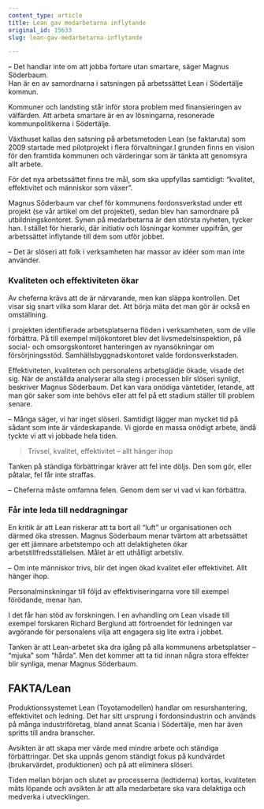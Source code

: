 ```yaml
---
content_type: article
title: Lean gav medarbetarna inflytande
original_id: 15633
slug: lean-gav-medarbetarna-inflytande

---
```


– Det handlar inte om att jobba fortare utan smartare, säger Magnus Söderbaum.  
Han är en av samordnarna i satsningen på arbetssättet Lean i Södertälje kommun.

Kommuner och landsting står inför stora problem med finansieringen av välfärden. Att arbeta smartare är en av lösningarna, resonerade kommunpolitikerna i Södertälje.

Växthuset kallas den satsning på arbetsmetoden Lean (se faktaruta) som 2009 startade med pilotprojekt i flera förvaltningar.I grunden finns en vision för den framtida kommunen och värderingar som är tänkta att genomsyra allt arbete.

För det nya arbetssättet finns tre mål, som ska uppfyllas samtidigt: “kvalitet, effektivitet och människor som växer”.

Magnus Söderbaum var chef för kommunens fordonsverkstad under ett projekt (se vår artikel om det projektet), sedan blev han samordnare på utbildningskontoret. Synen på medarbetarna är den största nyheten, tycker han. I stället för hierarki, där initiativ och lösningar kommer uppifrån, ger arbetssättet inflytande till dem som utför jobbet.

– Det är slöseri att folk i verksamheten har massor av idéer som man inte använder.

### Kvaliteten och effektiviteten ökar

Av cheferna krävs att de är närvarande, men kan släppa kontrollen. Det visar sig snart vilka som klarar det. Att börja mäta det man gör är också en omställning.

I projekten identifierade arbetsplatserna flöden i verksamheten, som de ville förbättra. På till exempel miljökontoret blev det livsmedelsinspektion, på social- och omsorgskontoret hanteringen av nyansökningar om försörjningsstöd. Samhällsbyggnadskontoret valde fordonsverkstaden.

Effektiviteten, kvaliteten och personalens arbetsglädje ökade, visade det sig. När de anställda analyserar alla steg i processen blir slöseri synligt, beskriver Magnus Söderbaum. Det kan vara onödiga väntetider, letande, att man gör saker som inte behövs eller att fel på ett stadium ställer till problem senare.

– Många säger, vi har inget slöseri. Samtidigt lägger man mycket tid på sådant som inte är värdeskapande. Vi gjorde en massa onödigt arbete, ändå tyckte vi att vi jobbade hela tiden.

> Trivsel, kvalitet, effektivitet – allt hänger ihop

Tanken på ständiga förbättringar kräver att fel inte döljs. Den som gör, eller påtalar, fel får inte straffas.

– Cheferna måste omfamna felen. Genom dem ser vi vad vi kan förbättra.

### Får inte leda till neddragningar

En kritik är att Lean riskerar att ta bort all “luft” ur organisationen och därmed öka stressen. Magnus Söderbaum menar tvärtom att arbetssättet ger ett jämnare arbetstempo och att delaktigheten ökar arbetstillfredsställelsen. Målet är ett uthålligt arbetsliv.

– Om inte människor trivs, blir det ingen ökad kvalitet eller effektivitet. Allt hänger ihop.

Personalminskningar till följd av effektiviseringarna vore till exempel förödande, menar han.

I det får han stöd av forskningen. I en avhandling om Lean visade till exempel forskaren Richard Berglund att förtroendet för ledningen var avgörande för personalens vilja att engagera sig lite extra i jobbet.

Tanken är att Lean-arbetet ska dra igång på alla kommunens arbetsplatser – “mjuka” som “hårda”. Men det kommer att ta tid innan några stora effekter blir synliga, menar Magnus Söderbaum.

FAKTA/Lean
----------

Produktionssystemet Lean (Toyotamodellen) handlar om resurshantering, effektivitet och ledning. Det har sitt ursprung i fordonsindustrin och används på många industriföretag, bland annat Scania i Södertälje, men har även spritts till andra branscher.

Avsikten är att skapa mer värde med mindre arbete och ständiga förbättringar. Det ska uppnås genom ständigt fokus på kundvärdet (brukarvärdet, produktionen) och på att eliminera slöseri.

Tiden mellan början och slutet av processerna (ledtiderna) kortas, kvaliteten mäts löpande och avsikten är att alla medarbetare ska vara delaktiga och medverka i utvecklingen.

